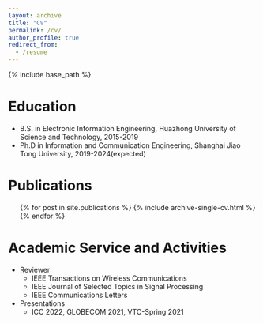 ```yaml
---
layout: archive
title: "CV"
permalink: /cv/
author_profile: true
redirect_from:
  - /resume
---
```


{% include base_path %}

Education
======
* B.S. in Electronic Information Engineering, Huazhong University of Science and Technology, 2015-2019
* Ph.D in Information and Communication Engineering, Shanghai Jiao Tong University, 2019-2024(expected)
  
<!-- Skills
======
* Skill 1
* Skill 2
  * Sub-skill 2.1
  * Sub-skill 2.2
  * Sub-skill 2.3
* Skill 3 -->

Publications
======
  <ul>{% for post in site.publications %}
    {% include archive-single-cv.html %}
  {% endfor %}</ul>
  
<!-- Talks
======
  <ul>{% for post in site.talks %}
    {% include archive-single-talk-cv.html %}
  {% endfor %}</ul> -->
  
<!-- Teaching
======
  <ul>{% for post in site.teaching %}
    {% include archive-single-cv.html %}
  {% endfor %}</ul> -->
  
Academic Service and Activities
======
* Reviewer
  * IEEE Transactions on Wireless Communications
  * IEEE Journal of Selected Topics in Signal Processing
  * IEEE Communications Letters
* Presentations
  * ICC 2022, GLOBECOM 2021, VTC-Spring 2021
